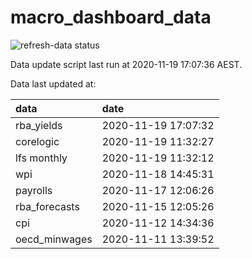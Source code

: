 
<!-- README.md is generated from README.Rmd. Please edit that file -->

# macro\_dashboard\_data

<!-- badges: start -->

![refresh-data
status](https://github.com/MattCowgill/macro_dashboard_data/workflows/refresh-data/badge.svg)

<!-- badges: end -->

Data update script last run at 2020-11-19 17:07:36 AEST.

Data last updated at:

| data           | date                |
| :------------- | :------------------ |
| rba\_yields    | 2020-11-19 17:07:32 |
| corelogic      | 2020-11-19 11:32:27 |
| lfs monthly    | 2020-11-19 11:32:12 |
| wpi            | 2020-11-18 14:45:31 |
| payrolls       | 2020-11-17 12:06:26 |
| rba\_forecasts | 2020-11-15 12:05:26 |
| cpi            | 2020-11-12 14:34:36 |
| oecd\_minwages | 2020-11-11 13:39:52 |
